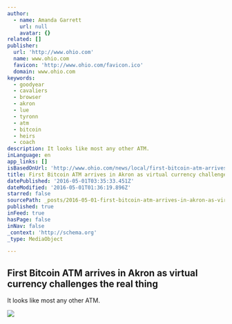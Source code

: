 ```yaml
---
author:
  - name: Amanda Garrett
    url: null
    avatar: {}
related: []
publisher:
  url: 'http://www.ohio.com'
  name: www.ohio.com
  favicon: 'http://www.ohio.com/favicon.ico'
  domain: www.ohio.com
keywords:
  - goodyear
  - cavaliers
  - browser
  - akron
  - lue
  - tyronn
  - atm
  - bitcoin
  - heirs
  - coach
description: It looks like most any other ATM.
inLanguage: en
app_links: []
isBasedOnUrl: 'http://www.ohio.com/news/local/first-bitcoin-atm-arrives-in-akron-as-virtual-currency-challenges-the-real-thing-1.679701'
title: First Bitcoin ATM arrives in Akron as virtual currency challenges the real thing
datePublished: '2016-05-01T03:35:33.451Z'
dateModified: '2016-05-01T01:36:19.896Z'
starred: false
sourcePath: _posts/2016-05-01-first-bitcoin-atm-arrives-in-akron-as-virtual-currency-chall.md
published: true
inFeed: true
hasPage: false
inNav: false
_context: 'http://schema.org'
_type: MediaObject

---
```

<article style=""><h1>First Bitcoin ATM arrives in Akron as virtual currency challenges the real thing</h1><p>It looks like most any other ATM.</p><img src="http://www.ohio.com/polopoly_fs/1.679699.1462057597!/image/image.jpg_gen/derivatives/landscape_440/bitcoin01cut-01.jpg" /></article>